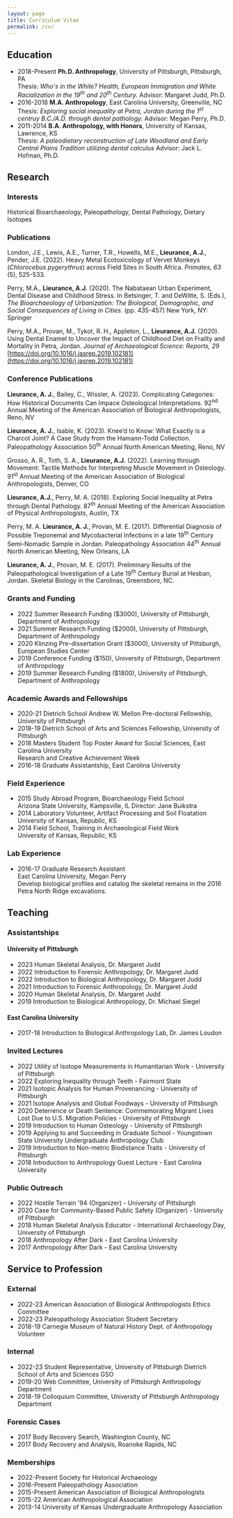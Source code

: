 ```yaml
---
layout: page
title: Curriculum Vitae
permalink: /cv/
---
```

## Education

- 2018-Present **Ph.D. Anthropology**, University of Pittsburgh, Pittsburgh, PA  
    Thesis: *Who's in the White? Health, European Immigration and White Racialization in the 19<sup>th</sup> and 20<sup>th</sup> Century.* Advisor: Margaret Judd, Ph.D.
- 2016-2018 **M.A. Anthropology**, East Carolina University, Greenville, NC  
    Thesis: *Exploring social inequality at Petra, Jordan during the 1<sup>st</sup> centruy B.C./A.D. through dental pathology.* Advisor: Megan Perry, Ph.D.
- 2011-2014 **B.A. Anthropology, with Honors**, University of Kansas, Lawrence, KS  
    Thesis: *A paleodietary reconstruction of Late Woodland and Early Central Plains Tradition utilizing dental calculus* Advisor: Jack L. Hofman, Ph.D.

## Research

### Interests

Historical Bioarchaeology, Paleopathology, Dental Pathology, Dietary Isotopes

### Publications

London, J.E., Lewis, A.E., Turner, T.R., Howells, M.E., **Lieurance, A.J.**, Pender, J.E. (2022). Heavy Metal Ecotoxicology of Vervet Monkeys (*Chlorocebus pygerythrus*) across Field Sites in South Africa. *Primates, 63* (5), 525-533.  

Perry, M.A., **Lieurance, A.J.** (2020). The Nabataean Urban Experiment, Dental Disease and Childhood Stress. In Betsinger, T. and DeWitte, S. (Eds.), *The Bioarchaeology of Urbanization: The Biological, Demographic, and Social Consequences of Living in Cities.* (pp. 435-457) New York, NY: Springer

Perry, M.A., Provan, M., Tykot, R. H., Appleton, L., **Lieurance, A.J.** (2020). Using Dental Enamel to Uncover the Impact of Childhood Diet on Frailty and Mortality in Petra, Jordan. *Journal of Archaeological Science: Reports, 29* [https://doi.org/10.1016/j.jasrep.2019.102181](https://doi.org/10.1016/j.jasrep.2019.102181)

### Conference Publications

**Lieurance, A. J.**, Bailey, C., Wissler, A. (2023). Complicating Categories: How Historical Documents Can Impace Osteological Interpretations. 92<sup>nd</sup> Annual Meeting of the American Association of Biological Anthropologists, Reno, NV

**Lieurance, A. J.**, Isable, K. (2023). Knee’d to Know: What Exactly is a Charcot Joint? A Case Study from the Hamann-Todd Collection. Paleopathology Association 50<sup>th</sup> Annual North American Meeting, Reno, NV

Grosso, A. R., Toth, S. A., **Lieurance, A.J.** (2022). Learning through Movement: Tactile Methods for Interpreting Muscle Movement in Osteology. 91<sup>st</sup> Annual Meeting of the American Association of Biological Anthropologists, Denver, CO

**Lieurance, A.J.**, Perry, M. A. (2018). Exploring Social Inequality at Petra through Dental Pathology. 87<sup>th</sup> Annual Meeting of the American Association of Physical Anthropologists, Austin, TX

Perry, M. A. **Lieurance, A. J.**, Provan, M. E. (2017). Differential Diagnosis of Possible Treponemal and Mycobacterial Infections in a late 19<sup>th</sup> Century Semi-Nomadic Sample in Jordan. Paleopathology Association 44<sup>th</sup> Annual North American Meeting, New Orleans, LA

**Lieurance, A. J.**, Provan, M. E. (2017). Preliminary Results of the Paleopathological Investigation of a Late 19<sup>th</sup> Century Burial at Hesban, Jordan. Skeletal Biology in the Carolinas, Greensboro, NC.

### Grants and Funding

- 2022 Summer Research Funding ($3000), University of Pittsburgh, Department of Anthropology
- 2021 Summer Research Funding ($2000), University of Pittsburgh, Department of Anthropology
- 2020 Klinzing Pre-dissertation Grant ($3000), University of Pittsburgh, European Studies Center
- 2019 Conference Funding ($150), University of Pittsburgh, Department of Anthropology
- 2019 Summer Research Funding ($1800), University of Pittsburgh, Department of Anthropology

### Academic Awards and Fellowships

- 2020-21 Dietrich School Andrew W. Mellon Pre-doctoral Fellowship, University of Pittsburgh
- 2018-19 Dietrich School of Arts and Sciences Fellowship, University of Pittsburgh
- 2018 Masters Student Top Poster Award for Social Sciences, East Carolina University  
    Research and Creative Achievement Week
- 2016-18 Graduate Assistantship, East Carolina University

### Field Experience

- 2015 Study Abroad Program, Bioarchaeology Field School  
    Arizona State University, Kampsville, IL Director: Jane Buikstra
- 2014 Laboratory Volunteer, Artifact Processing and Soil Floatation  
    University of Kansas, Republic, KS
- 2014 Field School, Training in Archaeological Field Work  
    University of Kansas, Republic, KS

### Lab Experience

- 2016-17 Graduate Research Assistant  
    East Carolina University, Megan Perry  
    Develop biological profiles and catalog the skeletal remains in the 2016 Petra North Ridge excavations.

## Teaching

### Assistantships

#### University of Pittsburgh

- 2023 Human Skeletal Analysis, Dr. Margaret Judd
- 2022 Introduction to Forensic Anthropology, Dr. Margaret Judd
- 2022 Introduction to Biological Anthropology, Dr. Margaret Judd
- 2021 Introduction to Forensic Anthropology, Dr. Margaret Judd
- 2020 Human Skeletal Analysis, Dr. Margaret Judd
- 2019 Introduction to Biological Anthropology, Dr. Michael Siegel

#### East Carolina University

- 2017-18 Introduction to Biological Anthropology Lab, Dr. James Loudon

### Invited Lectures

- 2022 Utility of Isotope Measurements in Humanitarian Work - University of Pittsburgh
- 2022 Exploring Inequality through Teeth - Fairmont State
- 2021 Isotopic Analysis for Human Provenancing - University of Pittsburgh
- 2021 Isotope Analysis and Global Foodways - University of Pittsburgh
- 2020 Deterrence or Death Sentence: Commemorating Migrant Lives Lost Due to U.S. Migration Policies - University of Pittsburgh
- 2019 Introduction to Human Osteology - University of Pittsburgh
- 2019 Applying to and Succeeding in Graduate School - Youngstown State University Undergraduate Anthropology Club
- 2019 Introduction to Non-metric Biodistance Traits - University of Pittsburgh
- 2018 Introduction to Anthropology Guest Lecture - East Carolina University

### Public Outreach

- 2022 Hostile Terrain '94 (Organizer) - University of Pittsburgh
- 2020 Case for Community-Based Public Safety (Organizer) - University of Pittsburgh
- 2018 Human Skeletal Analysis Educator - International Archaeology Day, University of Pittsburgh
- 2018 Anthropology After Dark - East Carolina University
- 2017 Anthropology After Dark - East Carolina University

## Service to Profession

### External

- 2022-23 American Association of Biological Anthropologists Ethics Committee
- 2022-23 Paleopathology Association Student Secretary
- 2018-19 Carnegie Museum of Natural History Dept. of Anthropology Volunteer

### Internal

- 2022-23 Student Representative, University of Pittsburgh Dietrich School of Arts and Sciences GSO
- 2019-20 Web Committee, University of Pittsburgh Anthropology Department
- 2018-19 Colloquium Committee, University of Pittsburgh Anthropology Department

### Forensic Cases

- 2017 Body Recovery Search, Washington County, NC
- 2017 Body Recovery and Analysis, Roanoke Rapids, NC

### Memberships

- 2022-Present Society for Historical Archaeology
- 2016-Present Paleopathology Association
- 2015-Present American Association of Biological Anthropologists
- 2015-22 American Anthropological Association
- 2013-14 University of Kansas Undergraduate Anthropology Association

